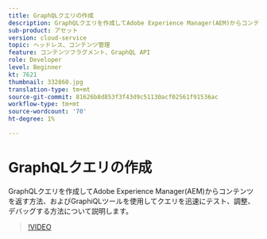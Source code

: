 ```yaml
---
title: GraphQLクエリの作成
description: GraphQLクエリを作成してAdobe Experience Manager(AEM)からコンテンツを返す方法、およびGraphiQLツールを使用してクエリを迅速にテスト、調整、デバッグする方法について説明します。
sub-product: アセット
version: cloud-service
topic: ヘッドレス、コンテンツ管理
feature: コンテンツフラグメント、GraphQL API
role: Developer
level: Beginner
kt: 7621
thumbnail: 332860.jpg
translation-type: tm+mt
source-git-commit: 81626b8d853f3f43d9c51130acf02561f91536ac
workflow-type: tm+mt
source-wordcount: '70'
ht-degree: 1%

---
```



# GraphQLクエリの作成

GraphQLクエリを作成してAdobe Experience Manager(AEM)からコンテンツを返す方法、およびGraphiQLツールを使用してクエリを迅速にテスト、調整、デバッグする方法について説明します。

>[!VIDEO](https://video.tv.adobe.com/v/332860/?quality=12&learn=on)
